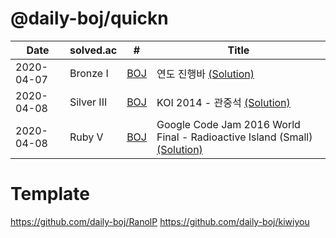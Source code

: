# @daily-boj/quickn

| Date       | solved.ac   | #                | Title                                                         |
| ---------- | -------------- | ------------------------ | ------------------------------------------------------------ |
| 2020-04-07 | Bronze I       | [BOJ](boj.kr/1340) | 연도 진행바 [(Solution)](https://github.com/daily-boj/quickn/blob/master/P1340.rs) |
| 2020-04-08 | Silver III     | [BOJ](boj.kr/10166) | KOI 2014 - 관중석 [(Solution)](https://github.com/daily-boj/quickn/blob/master/P10166.rs) |
| 2020-04-08 | Ruby V         | [BOJ](boj.kr/14346) | Google Code Jam 2016 World Final - Radioactive Island (Small) [(Solution)](https://github.com/daily-boj/quickn/blob/master/P14346.rs) |

# Template
https://github.com/daily-boj/RanolP
https://github.com/daily-boj/kiwiyou
